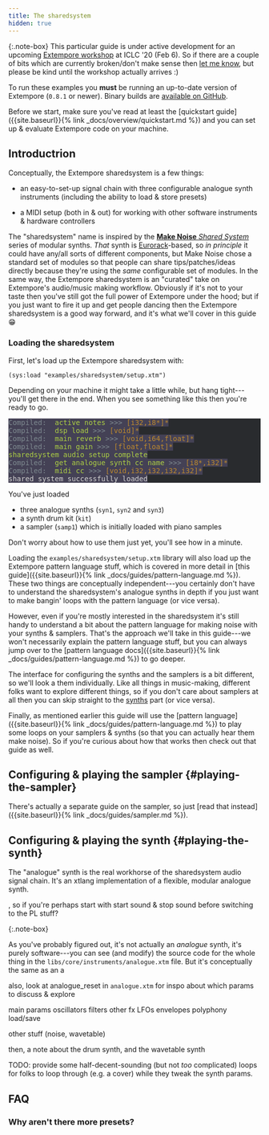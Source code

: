 ```yaml
---
title: The sharedsystem
hidden: true
---
```


{:.note-box}
This particular guide is under active development for an upcoming [Extempore
workshop](https://benswift.me/blog/2020/01/28/extempore-workshop-iclc-20-feb-6-limerick-ie/)
at ICLC '20 (Feb 6). So if there are a couple of bits which are currently
broken/don't make sense then [let me know](mailto:ben.swift@anu.edu.au), but
please be kind until the workshop actually arrives :)

To run these examples you **must** be running an up-to-date version of Extempore
(`0.8.1` or newer). Binary builds are [available on
GitHub](https://github.com/digego/extempore/releases).

Before we start, make sure you've read at least the [quickstart
guide]({{site.baseurl}}{% link _docs/overview/quickstart.md %}) and you can set
up & evaluate Extempore code on your machine.

## Introductrion

Conceptually, the Extempore sharedsystem is a few things:

- an easy-to-set-up signal chain with three configurable analogue synth
  instruments (including the ability to load & store presets)

- a MIDI setup (both in & out) for working with other software instruments &
  hardware controllers

The "sharedsystem" name is inspired by the [**Make Noise** _Shared
System_](http://www.makenoisemusic.com/synthesizers/black-and-gold-shared-system-plus)
series of modular synths. _That_ synth is
[Eurorack](https://en.wikipedia.org/wiki/Eurorack)-based, so _in principle_ it
could have any/all sorts of different components, but Make Noise chose a
standard set of modules so that people can share tips/patches/ideas directly
because they're using the _same_ configurable set of modules. In the same way,
the Extempore sharedsystem is an "curated" take on Extempore's audio/music
making workflow. Obviously if it's not to your taste then you've still got the
full power of Extempore under the hood; but if you just want to fire it up and
get people dancing then the Extempore sharedsystem is a good way forward, and
it's what we'll cover in this guide 😁

### Loading the sharedsystem

First, let's load up the Extempore sharedsystem with:

```extempore
(sys:load "examples/sharedsystem/setup.xtm")
```

Depending on your machine it might take a little while, but hang tight---you'll
get there in the end. When you see something like this then you're ready to go.

<pre style="color: #b2b2b2; background-color: #292b2e;">
<span style="color: #7E8A90; background-color: #444155;">Compiled:  </span><span style="color: #ADCF44; background-color: #444155;">active_notes</span><span style="color: #7E8A90; background-color: #444155;"> &gt;&gt;&gt; </span><span style="color: #BE8A2D; background-color: #444155;">[i32,i8*]*</span><span style="color: #7E8A90; background-color: #444155;">
Compiled:  </span><span style="color: #ADCF44; background-color: #444155;">dsp_load</span><span style="color: #7E8A90; background-color: #444155;"> &gt;&gt;&gt; </span><span style="color: #BE8A2D; background-color: #444155;">[void]*</span><span style="color: #7E8A90; background-color: #444155;">
Compiled:  </span><span style="color: #ADCF44; background-color: #444155;">main_reverb</span><span style="color: #7E8A90; background-color: #444155;"> &gt;&gt;&gt; </span><span style="color: #BE8A2D; background-color: #444155;">[void,i64,float]*</span><span style="color: #7E8A90; background-color: #444155;">
Compiled:  </span><span style="color: #ADCF44; background-color: #444155;">main_gain</span><span style="color: #7E8A90; background-color: #444155;"> &gt;&gt;&gt; </span><span style="color: #BE8A2D; background-color: #444155;">[float,float]*</span><span style="color: #7E8A90; background-color: #444155;">
</span><span style="color: #ADCF44; background-color: #444155;">sharedsystem audio setup complete
</span><span style="color: #7E8A90; background-color: #444155;">Compiled:  </span><span style="color: #ADCF44; background-color: #444155;">get_analogue_synth_cc_name</span><span style="color: #7E8A90; background-color: #444155;"> &gt;&gt;&gt; </span><span style="color: #BE8A2D; background-color: #444155;">[i8*,i32]*</span><span style="color: #7E8A90; background-color: #444155;">
Compiled:  </span><span style="color: #ADCF44; background-color: #444155;">midi_cc</span><span style="color: #7E8A90; background-color: #444155;"> &gt;&gt;&gt; </span><span style="color: #BE8A2D; background-color: #444155;">[void,i32,i32,i32,i32]*</span><span style="color: #7E8A90; background-color: #444155;">
</span><span style="color: #D3D2D1; background-color: #444155;">shared system successfully loaded
</span></pre>

You've just loaded

- three analogue synths (`syn1`, `syn2` and `syn3`)
- a synth drum kit (`kit`)
- a sampler (`samp1`) which is initially loaded with piano samples

Don't worry about how to use them just yet, you'll see how in a minute.

<div class="note-box" markdown="1">

Loading the `examples/sharedsystem/setup.xtm` library will also load up the
Extempore pattern language stuff, which is covered in more detail in [this
guide]({{site.baseurl}}{% link _docs/guides/pattern-language.md %}). These two
things are conceptually independent---you certainly don't have to understand the
sharedsystem's analogue synths in depth if you just want to make bangin' loops
with the pattern language (or vice versa).

However, even if you're mostly interested in the sharedsystem it's still handy
to understand a bit about the pattern language for making noise with your synths
& samplers. That's the approach we'll take in this guide---we won't necessarily
explain the pattern language stuff, but you can always jump over to the [pattern
language docs]({{site.baseurl}}{% link _docs/guides/pattern-language.md %}) to
go deeper.

</div>

The interface for configuring the synths and the samplers is a bit different, so
we'll look a them individually. Like all things in music-making, different folks
want to explore different things, so if you don't care about samplers at all
then you can skip straight to the [synths](#playing-the-synth) part (or vice
versa).

Finally, as mentioned earlier this guide will use the [pattern
language]({{site.baseurl}}{% link _docs/guides/pattern-language.md %}) to play
some loops on your samplers & synths (so that you can actually hear them make
noise). So if you're curious about how that works then check out that guide as
well.

## Configuring & playing the sampler {#playing-the-sampler}

There's actually a separate guide on the sampler, so just [read that
instead]({{site.baseurl}}{% link _docs/guides/sampler.md %}).

## Configuring & playing the synth {#playing-the-synth}

The "analogue" synth is the real workhorse of the sharedsystem audio signal
chain. It's an xtlang implementation of a flexible, modular analogue synth.

, so if you're perhaps start with start sound & stop sound before switching
to the PL stuff?

{:.note-box}

As you've probably figured out, it's not actually an _analogue_ synth, it's
purely software---you can see (and modify) the source code for the whole
thing in the `libs/core/instruments/analogue.xtm` file. But it's conceptually
the same as an a

also, look at analogue_reset in `analogue.xtm` for inspo about which params to
discuss & explore

main params
oscillators
filters
other fx
LFOs
envelopes
polyphony
load/save

other stuff (noise, wavetable)

then, a note about the drum synth, and the wavetable synth

TODO: provide some half-decent-sounding (but not _too_ complicated) loops for
folks to loop through (e.g. a cover) while they tweak the synth params.

## FAQ

### Why aren't there more presets?



